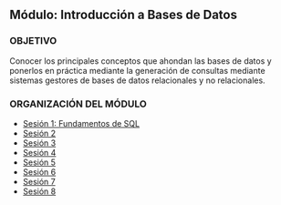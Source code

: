  
## Módulo: Introducción a Bases de Datos

### OBJETIVO 

Conocer los principales conceptos que ahondan las bases de datos y ponerlos en práctica mediante la generación de consultas mediante sistemas gestores de bases de datos relacionales y no relacionales.						

 ### ORGANIZACIÓN DEL MÓDULO 
 
 - [Sesión 1: Fundamentos de SQL](Sesion-01/) 
 - [Sesión 2]() 
 - [Sesión 3]() 
 - [Sesión 4]() 
 - [Sesión 5]() 
 - [Sesión 6]() 
 - [Sesión 7]() 
 - [Sesión 8]()
